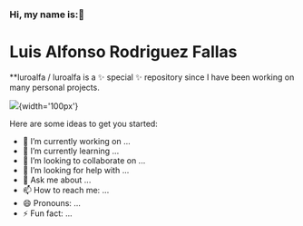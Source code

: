 ### Hi, my name is:👋
# Luis Alfonso Rodriguez Fallas

**luroalfa / luroalfa is a ✨ special ✨ repository since I have been working on many personal projects.

![](https://github.githubassets.com/images/modules/logos_page/GitHub-Mark.png){width='100px'}

Here are some ideas to get you started:

- 🔭 I’m currently working on ...
- 🌱 I’m currently learning ...
- 👯 I’m looking to collaborate on ...
- 🤔 I’m looking for help with ...
- 💬 Ask me about ...
- 📫 How to reach me: ...
- 😄 Pronouns: ...
- ⚡ Fun fact: ...
